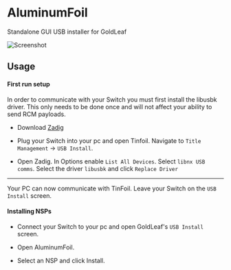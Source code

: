 # AluminumFoil
Standalone GUI USB installer for GoldLeaf

![Screenshot](https://raw.githubusercontent.com/nosmokingbandit/AluminumFoil/master/Screenshots/Capture.PNG)

## Usage

#### First run setup

In order to communicate with your Switch you must first install the libusbk driver. This only needs to be done once and will not affect your ability to send RCM payloads.

* Download [Zadig](https://zadig.akeo.ie/)

* Plug your Switch into your pc and open Tinfoil. Navigate to `Title Management` -> `USB Install`.

* Open Zadig. In Options enable `List All Devices`. Select `libnx USB comms`. Select the driver `libusbk` and click `Replace Driver`

---

Your PC can now communicate with TinFoil. Leave your Switch on the `USB Install` screen.

#### Installing NSPs

* Connect your Switch to your pc and open GoldLeaf's `USB Install` screen.

* Open AluminumFoil.

* Select an NSP and click Install.
